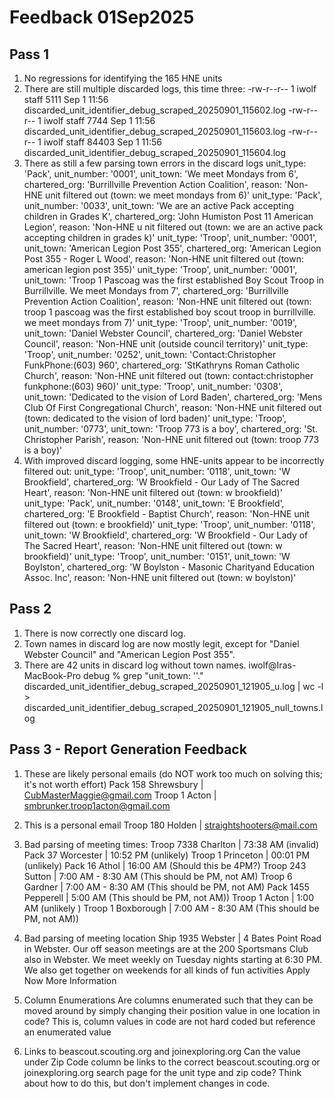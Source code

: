 # Feedback 01Sep2025

## Pass 1
1. No regressions for identifying the 165 HNE units
2. There are still multiple discarded logs, this time three:
-rw-r--r--  1 iwolf  staff    5111 Sep  1 11:56 discarded_unit_identifier_debug_scraped_20250901_115602.log
-rw-r--r--  1 iwolf  staff    7744 Sep  1 11:56 discarded_unit_identifier_debug_scraped_20250901_115603.log
-rw-r--r--  1 iwolf  staff   84403 Sep  1 11:56 discarded_unit_identifier_debug_scraped_20250901_115604.log
3. There as still a few parsing town errors in the discard logs
  unit_type: 'Pack',   unit_number: '0001',   unit_town: 'We meet Mondays from 6',   chartered_org: 'Burrillville Prevention Action Coalition',   reason: 'Non-HNE unit filtered out (town: we meet mondays from 6)'
  unit_type: 'Pack',   unit_number: '0033',   unit_town: 'We are an active Pack accepting children in Grades K',   chartered_org: 'John Humiston Post 11 American Legion',   reason: 'Non-HNE u
  nit filtered out (town: we are an active pack accepting children in grades k)'
  unit_type: 'Troop',   unit_number: '0001',   unit_town: 'American Legion Post 355',   chartered_org: 'American Legion Post 355 - Roger L Wood',   reason: 'Non-HNE unit filtered out (town: american legion post 355)'
  unit_type: 'Troop',   unit_number: '0001',   unit_town: 'Troop 1 Pascoag was the first established Boy Scout Troop in Burrillville. We meet Mondays from 7',   chartered_org: 'Burrillville Prevention Action Coalition',   reason: 'Non-HNE unit filtered out (town: troop 1 pascoag was the first established boy scout troop in burrillville. we meet mondays from 7)'
  unit_type: 'Troop',   unit_number: '0019',   unit_town: 'Daniel Webster Council',   chartered_org: 'Daniel Webster Council',   reason: 'Non-HNE unit (outside council territory)'
  unit_type: 'Troop',   unit_number: '0252',   unit_town: 'Contact:Christopher FunkPhone:(603) 960',   chartered_org: 'StKathryns Roman Catholic Church',   reason: 'Non-HNE unit filtered out (town: contact:christopher funkphone:(603) 960)'
  unit_type: 'Troop',   unit_number: '0308',   unit_town: 'Dedicated to the vision of Lord Baden',   chartered_org: 'Mens Club Of First Congregational Church',   reason: 'Non-HNE unit filtered out (town: dedicated to the vision of lord baden)'
  unit_type: 'Troop',   unit_number: '0773',   unit_town: 'Troop 773 is a boy',   chartered_org: 'St. Christopher Parish',   reason: 'Non-HNE unit filtered out (town: troop 773 is a boy)'
4. With improved discard logging, some HNE-units appear to be incorrectly filtered out:
  unit_type: 'Troop',   unit_number: '0118',   unit_town: 'W Brookfield',   chartered_org: 'W Brookfield - Our Lady of The Sacred Heart',   reason: 'Non-HNE unit filtered out (town: w brookfield)'
  unit_type: 'Pack',   unit_number: '0148',   unit_town: 'E Brookfield',   chartered_org: 'E Brookfield - Baptist Church',   reason: 'Non-HNE unit filtered out (town: e brookfield)'
  unit_type: 'Troop',   unit_number: '0118',   unit_town: 'W Brookfield',   chartered_org: 'W Brookfield - Our Lady of The Sacred Heart',   reason: 'Non-HNE unit filtered out (town: w brookfield)'
  unit_type: 'Troop',   unit_number: '0151',   unit_town: 'W Boylston',   chartered_org: 'W Boylston - Masonic Charityand Education Assoc. Inc',   reason: 'Non-HNE unit filtered out (town: w boylston)'

## Pass 2

1. There is now correctly one discard log.
2. Town names in discard log are now mostly legit, except for "Daniel Webster Council" and "American Legion Post 355".
3. There are 42 units in discard log without town names.
iwolf@Iras-MacBook-Pro debug % grep "unit_town: \'\'." discarded_unit_identifier_debug_scraped_20250901_121905_u.log | wc -l > discarded_unit_identifier_debug_scraped_20250901_121905_null_towns.log

## Pass 3 - Report Generation Feedback

1. These are likely personal emails (do NOT work too much on solving this; it's not worth effort)
Pack 158 Shrewsbury | CubMasterMaggie@gmail.com
Troop 1 Acton | smbrunker.troop1acton@gmail.com

2. This is a personal email
Troop 180 Holden | straightshooters@mail.com

3. Bad parsing of meeting times:
Troop 7338 Charlton | 73:38 AM (invalid)
Pack 37 Worcester | 10:52 PM (unlikely)
Troop 1 Princeton | 00:01 PM (unlikely)
Pack 16 Athol | 16:00 AM (Should this be 4PM?)
Troop 243 Sutton | 7:00 AM - 8:30 AM (This should be PM, not AM)
Troop 6 Gardner | 7:00 AM - 8:30 AM (This should be PM, not AM)
Pack 1455 Pepperell | 5:00 AM (This should be PM, not AM))
Troop 1 Acton | 1:00 AM (unlikely )
Troop 1 Boxborough | 7:00 AM - 8:30 AM (This should be PM, not AM))

4. Bad parsing of meeting location
Ship 1935 Webster | 4 Bates Point Road in Webster. Our off season meetings are at the 200 Sportsmans Club also in Webster. We meet weekly on Tuesday nights starting at 6:30 PM. We also get together on weekends for all kinds of fun activities Apply Now More Information

5. Column Enumerations
Are columns enumerated such that they can be moved around by simply changing their position value in one location in code? This is, column values in code are not hard coded but reference an enumerated value

6. Links to beascout.scouting.org and joinexploring.org
Can the value under Zip Code column be links to the correct beascout.scouting.org or joinexploring.org search page for the unit type and zip code?
Think about how to do this, but don't implement changes in code.